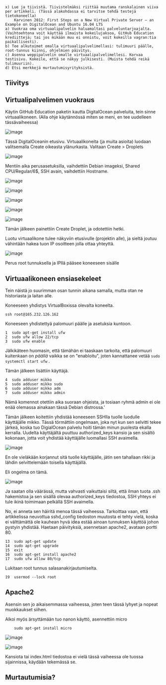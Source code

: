     
    x) Lue ja tiivistä. Tiivistelmäksi riittää muutama ranskalainen viiva per artikkeli. (Tässä alakohdassa ei tarvitse tehdä testejä tietokoneella)
        Karvinen 2012: First Steps on a New Virtual Private Server – an Example on DigitalOcean and Ubuntu 16.04 LTS
    a) Vuokraa oma virtuaalipalvelin haluamaltasi palveluntarjoajalta. (Vaihtoehtona voit käyttää ilmaista kokeilujaksoa, GitHub Education krediittejä; tai jos mikään muu ei onnistu, voit kokeilla vagran:tia paikallisesti).
    b) Tee alkutoimet omalla virtuaalipalvelimellasi: tulimuuri päälle, root-tunnus kiinni, ohjelmien päivitys.
    c) Asenna weppipalvelin omalle virtuaalipalvelimellesi. Korvaa testisivu. Kokeile, että se näkyy julkisesti. (Muista tehdä reikä tulimuuriin).
    d) Etsi merkkejä murtautumisyrityksistä.


## Tiivitys

## Virtualipalvelimen vuokraus

Käytin GitHub Education paketin kautta DigitalOcean palveluita, tein sinne virtuaalikoneen. (Alla ohje käytännössä miten se meni, en tee uudelleen tässävaiheessa)

![image](https://user-images.githubusercontent.com/122888695/217696642-5dffb9da-8bd4-4188-b855-89ffa4d828d3.png)

Tässä DigitalOceanin etusivu. Virtuaalikoneita (ja muita asioita) luodaan valitsemalla Create oikeasta ylänurkasta. Valitaan Create > Droplets

![image](https://user-images.githubusercontent.com/122888695/217696773-5043539f-af2c-402b-a6b6-d68701d1a205.png)

Mentiin aika perusasetuksilla, vaihdettiin Debian imageksi, Shared CPU/Regular/6$, SSH avain, vaihdettiin Hostname.

![image](https://user-images.githubusercontent.com/122888695/217697053-0c798a26-c842-4617-ad84-64de9af1e5eb.png)

![image](https://user-images.githubusercontent.com/122888695/217697098-5fa417b9-9a4e-4c38-9e2a-fbf90876542c.png)

![image](https://user-images.githubusercontent.com/122888695/217697133-a3eb192c-96cf-4213-962f-5f63c0d0c0dc.png)

![image](https://user-images.githubusercontent.com/122888695/217697164-1dccba89-645d-401d-8dbf-ce0a14a124a2.png)

![image](https://user-images.githubusercontent.com/122888695/217697277-6c71c0bf-8171-4e86-abf6-29db888a3eb5.png)

Tämän jälkeen painettiin Create Droplet, ja odotettiin hetki.

Luotu virtuaalikone tulee näkyviin etusivulle (projektin alle), ja sieltä joutuu vähintään hakea tuon IP osoitteen jolla ottaa yhteyttä.

![image](https://user-images.githubusercontent.com/122888695/217697633-4f0c836f-0553-4b58-9796-8041417bb36e.png)

Perus root tunnuksella ja IPllä pääsee koneeseen sisälle


## Virtuaalikoneen ensiasekeleet

Tein näistä jo suurimman osan tunnin aikana samalla, mutta otan ne historiasta ja laitan alle.

Koneeseen yhdistys VirtualBoxissa olevalta koneelta.

    ssh root@165.232.126.162
    
Koneeseen yhdistettyä palomuuri päälle ja asetuksia kuntoon.

    1  sudo apt-get install ufw
    2  sudo ufw allow 22/tcp
    3  sudo ufw enable

Jälkikäteen huomasin, että tämähän ei taaskaan tarkoita, että palomuuri kuitenkaan on _päällä_ vaikka se on "enabloitu", joten kannattanee vetää `sudo systemctl start ufw` .

Tämän jälkeen lisättiin käyttäjä.

    4  sudo adduser mikko
    5  sudo adduser mikko sudo
    6  sudo adduser mikko adm
    7  sudo adduser mikko admin

Nämä komennot otettiin aika suoraan ohjeista, ja tosiaan ryhmä admin ei ole enää olemassa ainakaan tässä Debian distrossa.'

Tämän jälkeen koitettiin yhdistää koneeseen SSHlla tuolle luodulle käyttäjälle mikko. 
Tässä törmättiin ongelmaan, joka nyt kun sen selvitti tekee järkeä, koska tuo DigialOcean palvelu hoiti tämän minun puolesta ekalla kerralla. 
Uudelta käyttäjältä puuttuu authorized_keys kansio ja sen sisältö kokonaan, jotta voit yhdistää käyttäjälle luomallasi SSH avaimella.

![image](https://user-images.githubusercontent.com/122888695/217700112-e09d2999-64d4-484d-94be-7520378ceb7c.png)

En ole vieläkään korjannut sitä tuolle käyttäjälle, jätin sen tahallaan rikki ja lähdin selvittelemään toisella käyttäjällä.

Eli ongelma on tämä.

![image](https://user-images.githubusercontent.com/122888695/217701081-53104f32-b7bf-461c-9716-21764d2ad713.png)

Ja saatan olla väärässä, mutta vahvasti vaikuttaisi siltä, että ilman tuota .ssh hakemistoa ja sen sisällä olevaa authorized_keys tiedostoa, SSH yhteys ei tule ikinä toimimaan pelkällä SSH avaimella.

No, ei anneta sen häiritä menoa tässä vaiheessa. Tarkoittaa vaan, että artikkelissa neuvottua sshd_config tiedoston muutosta ei tehty vielä, koska ei välttämättä ole kauhean hyvä idea estää ainoan tunnuksen käyttöä johon pystyin yhdistää. Haetaan päivityksiä, asennetaan apache2, avataan portti 80.

    13  sudo apt-get update
    14  sudo apt-get upgrade
    15  exit
    16  sudo apt-get install apache2
    17  sudo ufw allow 80/tcp
   

Lukitaan root tunnus salasanakirjautumiselta.

    19  usermod --lock root



## Apache2

Asensin sen jo aikaisemmassa vaiheessa, joten teen tässä lyhyet ja nopeat muokkaukset siihen.

Alkoi myös ärsyttämään tuo nanon käyttö, asennettiin micro

        sudo apt-get install micro

![image](https://user-images.githubusercontent.com/122888695/217703894-4f6a6838-d662-4d73-bf5d-72453c8281a7.png)

![image](https://user-images.githubusercontent.com/122888695/217704432-58e022d6-eaa2-44b2-b10d-003d3726e02f.png)

Kansiota tai index.html tiedostoa ei vielä tässä vaiheessa ole tuossa sijainnissa, käydään tekemässä se.



## Murtautumisia?

